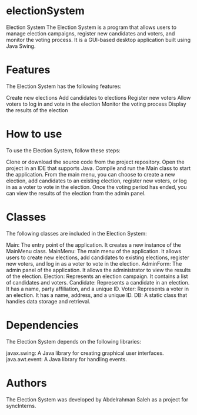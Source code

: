 # electionSystem
Election System
The Election System is a program that allows users to manage election campaigns, register new candidates and voters, and monitor the voting process. It is a GUI-based desktop application built using Java Swing.

# Features
The Election System has the following features:

Create new elections
Add candidates to elections
Register new voters
Allow voters to log in and vote in the election
Monitor the voting process
Display the results of the election

# How to use
To use the Election System, follow these steps:

Clone or download the source code from the project repository.
Open the project in an IDE that supports Java.
Compile and run the Main class to start the application.
From the main menu, you can choose to create a new election, add candidates to an existing election, register new voters, or log in as a voter to vote in the election.
Once the voting period has ended, you can view the results of the election from the admin panel.

# Classes
The following classes are included in the Election System:

Main: The entry point of the application. It creates a new instance of the MainMenu class.
MainMenu: The main menu of the application. It allows users to create new elections, add candidates to existing elections, register new voters, and log in as a voter to vote in the election.
AdminForm: The admin panel of the application. It allows the administrator to view the results of the election.
Election: Represents an election campaign. It contains a list of candidates and voters.
Candidate: Represents a candidate in an election. It has a name, party affiliation, and a unique ID.
Voter: Represents a voter in an election. It has a name, address, and a unique ID.
DB: A static class that handles data storage and retrieval.

# Dependencies
The Election System depends on the following libraries:

javax.swing: A Java library for creating graphical user interfaces.
java.awt.event: A Java library for handling events.

# Authors
The Election System was developed by Abdelrahman Saleh as a project for syncInterns.

